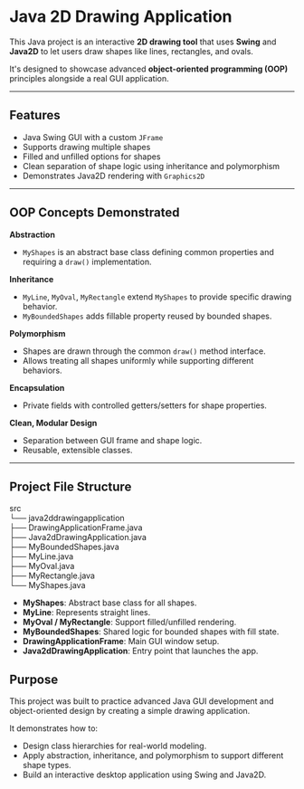 # Java 2D Drawing Application

This Java project is an interactive **2D drawing tool** that uses **Swing** and **Java2D** to let users draw shapes like lines, rectangles, and ovals.  

It's designed to showcase advanced **object-oriented programming (OOP)** principles alongside a real GUI application.

---

## Features

- Java Swing GUI with a custom `JFrame`  
- Supports drawing multiple shapes  
- Filled and unfilled options for shapes  
- Clean separation of shape logic using inheritance and polymorphism  
- Demonstrates Java2D rendering with `Graphics2D`

---

## OOP Concepts Demonstrated

**Abstraction**  
- `MyShapes` is an abstract base class defining common properties and requiring a `draw()` implementation.

**Inheritance**  
- `MyLine`, `MyOval`, `MyRectangle` extend `MyShapes` to provide specific drawing behavior.
- `MyBoundedShapes` adds fillable property reused by bounded shapes.

**Polymorphism**  
- Shapes are drawn through the common `draw()` method interface.
- Allows treating all shapes uniformly while supporting different behaviors.

**Encapsulation**  
- Private fields with controlled getters/setters for shape properties.

**Clean, Modular Design**  
- Separation between GUI frame and shape logic.
- Reusable, extensible classes.

---

## Project File Structure
src<br />
└── java2ddrawingapplication<br />
    ├── DrawingApplicationFrame.java<br />
    ├── Java2dDrawingApplication.java<br />
    ├── MyBoundedShapes.java<br />
    ├── MyLine.java<br />
    ├── MyOval.java<br />
    ├── MyRectangle.java<br />
    └── MyShapes.java<br />

- **MyShapes**: Abstract base class for all shapes.
- **MyLine**: Represents straight lines.
- **MyOval / MyRectangle**: Support filled/unfilled rendering.
- **MyBoundedShapes**: Shared logic for bounded shapes with fill state.
- **DrawingApplicationFrame**: Main GUI window setup.
- **Java2dDrawingApplication**: Entry point that launches the app.

## Purpose

This project was built to practice advanced Java GUI development and object-oriented design by creating a simple drawing application.

It demonstrates how to:
- Design class hierarchies for real-world modeling.
- Apply abstraction, inheritance, and polymorphism to support different shape types.
- Build an interactive desktop application using Swing and Java2D.
